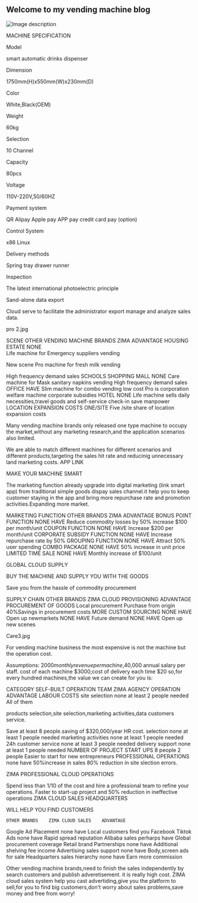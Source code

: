 ## Welcome to my vending machine blog
![Image description](link-to-image)

MACHINE SPECIFICATION

 

 Model

smart automatic drinks dispenser

 Dimension

1750mm(H)x550mm(W)x230mm(D)

 Color

White,Black(OEM)

 Weight

60kg

 Selection

10 Channel

 Capacity

80pcs

 Voltage

110V-220V,50/60HZ

 Payment system

QR Alipay Apple pay APP pay credit card pay (option)

 Control System

x86 Linux

 Delivery methods

Spring tray drawer runner

 Inspection

The latest international photoelectric principle

 Sand-alone data export

Cloud serve to facilitate the administrator export manage and analyze sales data.

pro 2.jpg

SCENE	OTHER VENDING MACHINE BRANDS	ZIMA	ADVANTAGE
HOUSING ESTATE	NONE	
Life machine for Emergency suppliers vending

New scene
Pro machine for fresh milk vending

High frequency demand sales
SCHOOLS SHOPPING MALL	NONE	Care machine for Mask sanitary napkins vending	High frequency demand sales
OFFICE	HAVE	Slim machine for combo vending	low cost
Pro is corporation welfare machine	corporate subsidies
HOTEL	NONE	Life machine sells daily necessities,travel goods and self-service check-in	save manpower
LOCATION EXPANSION COSTS	ONE/SITE	Five /site	share of location expansion costs
 

Many vending machine brands only released one type machine to occupy the market,without any marketing research,and the application scenarios also limited.
 

We are able to match different machines for different scenarios and different products,targeting the sales hit rate and reducinig unnecessary land marketing costs.
 APP LINK

MAKE YOUR MACHINE SMART

The marketing function already upgrade into digital marketing (link smart app) from traditional simple goods dispay sales channel.it help you to keep customer staying in the app and bring more repurchase rate and promotion activities.Expanding more market.

 MARKETING FUNCTION	 OTHER BRANDS	 ZIMA	 ADVANTAGE
BONUS POINT FUNCTION	 NONE	 HAVE	 Reduce commodity losses by 50% increase $100 per month/unit
 COUPON FUNCTION	 NONE	 HAVE	 Increase $200 per month/unit
 CORPORATE SUBSIDY FUNCTION	 NONE	 HAVE	 Increase repurchase rate by 50%
GROUPING FUNCTION	NONE	HAVE	Attract 50% user spending
COMBO PACKAGE	NONE	HAVE	50% increase in unit price
LIMITED TIME SALE	NONE	HAVE	Monthly increase of $100/unit
 

GLOBAL CLOUD SUPPLY

BUY THE MACHINE AND SUPPLY YOU WITH THE GOODS

Save you from the hassle of commodity procurement

 

 SUPPLY CHAIN	 OTHER BRANDS	 ZIMA CLOUD PROVISIONING	 ADVANTAGE
 PROCUREMENT OF GOODS	 Local procurement	 Purchase from origin	 40%Savings in procurement costs
 MORE CUSTOM SOURCING  	 NONE	 HAVE	 Open up newmarkets
 NONE	 HAVE	 Future demand
 NONE	 HAVE	 Open up new scenes
 

Care3.jpg

 For vending machine business the most expensive is not the machine but the operation cost.

Assumptions: $2000 monthly revenue per machine,$40,000 annual salary per staff. cost of each machine $3000;cost of delivery each time $20 so,for every hundred machines,the value we can create for you is:

CATEGORY	SELF-BUILT OPERATION TEAM	ZIMA AGENCY OPERATION	ADVANTAGE
LABOUR COSTS	site selection	none at least 2 people needed	
All of them

products selection,site selection,marketing activities,data customers service.

Save at least 8 people.saving of $320,000/year HR cost.
selection	none at least 1 people needed
marketing activities	none at least 1 people needed
24h customer service	none at least 3 people needed
delivery support	none at least 1 people needed
NUMBER OF PROJECT START UPS	8 people	2 people	Easier to start for new entrepreneurs
PROFESSIONAL OPERATIONS	none	have	50%increase in sales 80% reduction in site slection errors.
 

 ZIMA PROFESSIONAL CLOUD OPERATIONS

Spend less than 1/10 of the cost and hire a professional team to refine your operations.
Faster to start-up project and 50% reduction in ineffective operations
ZIMA CLOUD SALES HEADQUARTERS

WILL HELP YOU FIND CUSTOMERS

 	OTHER BRANDS	ZIMA CLOUD SALES	ADVANTAGE
Google Ad Placement	none	have	Local customers find you
Facebook Tiktok Ads	none	have	Rapid spread reputation
Alibaba sales	perharps	have	Global procurement coverage
Retail brand Partnerships	none	have	Additional shelving fee income
Advertising sales support	none	have	Body,screen ads for sale
Headquarters sales hierarchy	none	have	Earn more commission
 

Other vending machine brands,need to finish the sales independently by search customers and publish adveretisement. it is really high cost.
ZIMA cloud sales system help you cast advertiding,give you the platform to sell,for you to find big customers,don't worry about sales problems,save money and free from worry!
